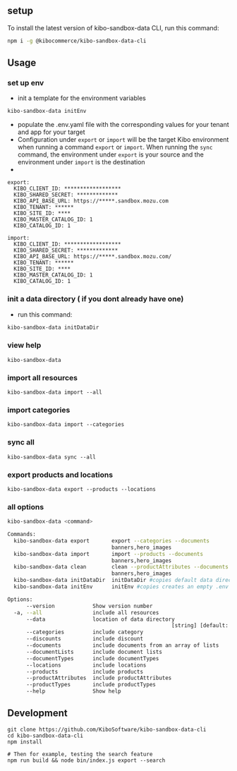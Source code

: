 ## setup

To install the latest version of kibo-sandbox-data CLI, run this command:

```bash
npm i -g @kibocommerce/kibo-sandbox-data-cli
```

## Usage

### set up env

- init a template for the environment variables

```bash
kibo-sandbox-data initEnv
```

- populate the .env.yaml file with the corresponding values for your tenant and app for your target
- Configuration under `export` or `import` will be the target Kibo environment when running a command `export` or `import`. When running the `sync` command, the environment under `export` is your source and the environment under `import` is the destination
-

```
export:
  KIBO_CLIENT_ID: ******************
  KIBO_SHARED_SECRET: *************
  KIBO_API_BASE_URL: https://*****.sandbox.mozu.com
  KIBO_TENANT: ******
  KIBO_SITE_ID: ****
  KIBO_MASTER_CATALOG_ID: 1
  KIBO_CATALOG_ID: 1

import:
  KIBO_CLIENT_ID: ******************
  KIBO_SHARED_SECRET: *************
  KIBO_API_BASE_URL: https://*****.sandbox.mozu.com/
  KIBO_TENANT: ******
  KIBO_SITE_ID: ****
  KIBO_MASTER_CATALOG_ID: 1
  KIBO_CATALOG_ID: 1
```

### init a data directory ( if you dont already have one)

- run this command:

```bash
kibo-sandbox-data initDataDir
```

### view help

```
kibo-sandbox-data
```

### import all resources

```
kibo-sandbox-data import --all
```

### import categories

```
kibo-sandbox-data import --categories
```

### sync all

```
kibo-sandbox-data sync --all
```

### export products and locations

```
kibo-sandbox-data export --products --locations
```

### all options

```bash
kibo-sandbox-data <command>

Commands:
  kibo-sandbox-data export       export --categories --documents
                                 banners,hero_images
  kibo-sandbox-data import       import --products --documents
                                 banners,hero_images
  kibo-sandbox-data clean        clean --productAttributes --documents
                                 banners,hero_images
  kibo-sandbox-data initDataDir  initDataDir #copies default data directory
  kibo-sandbox-data initEnv      initEnv #copies creates an empty .env file

Options:
      --version            Show version number                         [boolean]
  -a, --all                include all resources                       [boolean]
      --data               location of data directory
                                                    [string] [default: "./data"]
      --categories         include category                            [boolean]
      --discounts          include discount                            [boolean]
      --documents          include documents from an array of lists      [array]
      --documentLists      include document lists                      [boolean]
      --documentTypes      include documentTypes                       [boolean]
      --locations          include locations                           [boolean]
      --products           include products                            [boolean]
      --productAttributes  include productAttributes                   [boolean]
      --productTypes       include productTypes                        [boolean]
      --help               Show help                                   [boolean]
```

## Development

```
git clone https://github.com/KiboSoftware/kibo-sandbox-data-cli
cd kibo-sandbox-data-cli
npm install

# Then for example, testing the search feature
npm run build && node bin/index.js export --search
```
